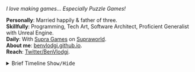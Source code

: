 

*I love making games... Especially Puzzle Games!*

**Personally**: Married happily & father of three.  
**Skillfully**: Programming, Tech Art, Software Architect, Proficient Generalist with Unreal Engine.  
**Daily**: With [Supra Games](https://twitter.com/SupraGamesUG) on [Supraworld](https://store.steampowered.com/app/1869290/Supraworld/).  
**About me**: [benvlodgi.github.io](https://benvlodgi.github.io/).  
**Reach**: [Twitter/BenVlodgi](https://twitter.com/BenVlodgi).  
<details>
<summary> Brief Timeline <kbd>Show/Hide</kbd></summary>
  
- 1991 Born
- 2000 Played a lot of [Chips Challenge](https://store.steampowered.com/app/346850/Chips_Challenge_1/).
- 2004 Started using my first level editor for [Super Tux](https://www.supertux.org/)
- 2005 Started Programming in TI-BASIC.
- 2008 Started Programming in C++.
     - 🤍 Fell in love with [Portal](https://store.steampowered.com/app/400/Portal/) by [Valve](https://www.valvesoftware.com/).
- 2009 Graduated from High School.
     - Started College at [KVCC](https://www.kvcc.edu/).
     - Started Programming in C#.
- 2010 Joined [Twitter](https://twitter.com/BenVlodgi/status/10715280539918336)
- 2013 Graduated with B.S. in Computer Science from [GVSU](https://www.gvsu.edu/).
- 2016 ❤ Met my wife
- 2017 Left corporate software to make indie games.
- 2018 ❤ Married my wife
- 2019 Joined [Supra Games](https://twitter.com/SupraGamesUG).
- 2020 We released [Supraland: Crash](https://store.steampowered.com/app/1093730/Supraland_Crash/)
     - 👶🏼👶🏼 Became a dad
- 2022 We released [Supraland: Six Inches Under](https://store.steampowered.com/app/1522870/Supraland_Six_Inches_Under/)
     - 👶🏼 New spawn arrived.
- Today We're working on [Supraworld](https://store.steampowered.com/app/1869290/Supraworld/)!
  
</details>


<!--
**BenVlodgi/BenVlodgi** is a ✨ _special_ ✨ repository because its `README.md` (this file) appears on your GitHub profile.

Here are some ideas to get you started:

- 🔭 I’m currently working on ...
- 🌱 I’m currently learning ...
- 👯 I’m looking to collaborate on ...
- 🤔 I’m looking for help with ...
- 💬 Ask me about ...
- 📫 How to reach me: ...
- 😄 Pronouns: ...
- ⚡ Fun fact: ...
-->
